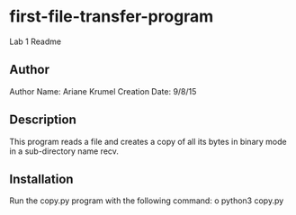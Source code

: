 # first-file-transfer-program

Lab 1 Readme

Author
-----------
Author Name: Ariane Krumel
Creation Date: 9/8/15


Description
-------------
This program reads a file and creates a copy of all its bytes in
binary mode in a sub-directory name recv.


Installation
------------
Run the copy.py program with the following command:
   o python3 copy.py <filename>
